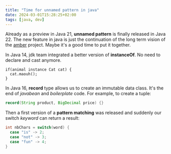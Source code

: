 ```yaml
---
title: "Time for unnamed pattern in java"
date: 2024-03-01T15:28:25+02:00
tags: [java, dev] 
---
```


Already as a preview in Java 21, **unnamed pattern** is finally released in Java 22. The new feature in java is just the continuation of the long term vision of the [amber](https://wiki.openjdk.org/display/amber/Main) project.
Maybe it's a good time to put it together.

In Java 14, jdk team integrated a better version of **instanceOf**. No need to declare and cast anymore.
```
if(animal instance Cat cat) {
  cat.maouh();
}
```

In Java 16, **record** type allows us to create an immutable data class. It's the end of _javabean_ and _boilerplate_ code. 
For example, to create a tuple: 

```java
record(String product, BigDecimal price) {}
```

Then a first version of a **pattern matching** was released and suddenly our switch _keyword_ can return a result:

```java
int nbChars = switch(word) {
  case "is" -> 2;
  case "not" -> 3;
  case "fun" -> 4;
}
```
 
